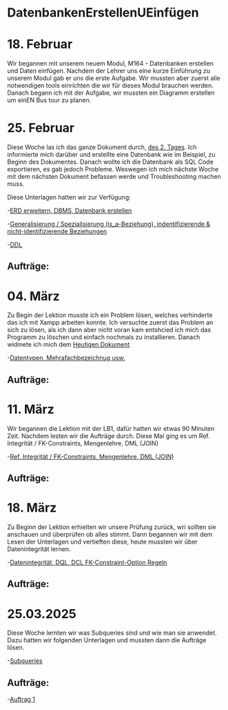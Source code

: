 # DatenbankenErstellenUEinfügen

# 18. Februar

Wir begannen mit unserem neuem Modul, M164 - Datenbanken erstellen und Daten einfügen. Nachdem der Lehrer uns eine kurze Einführung zu unserem Modul gab er uns die erste Aufgabe. Wir mussten aber zuerst alle notwendigen tools einrichten die wir für dieses Modul brauchen werden. Danach begann ich mit der Aufgabe, wir mussten ein Diagramm erstellen um einEN Bus tour zu planen. 

# 25. Februar

Diese Woche las ich das ganze Dokument durch, [des 2. Tages](https://gitlab.com/harald.mueller/aktuelle.kurse/-/tree/master/m164). Ich informierte mich darüber und erstellte eine Datenbank wie im Beispiel, zu Beginn des Dokumentes. Danach wollte ich die Datenbank als SQL Code exportieren, es gab jedoch Probleme. Weswegen ich mich nächste Woche mit dem nächsten Dokument befassen werde und Troubleshooting machen muss.

Diese Unterlagen hatten wir zur Verfügung:

-[ERD erweitern, DBMS, Datenbank erstellen](https://gitlab.com/ch-tbz-it/Stud/m164/-/tree/main/2.Tag)

-[Generalisierung / Spezialisierung (is_a-Beziehung), indentifizierende & nicht-identifizierende Beziehungen](https://www.datenbank-grundlagen.de/beziehungen-datenbanken.html)

-[DDL](https://gitlab.com/ch-tbz-it/Stud/m164/-/blob/main/2.Tag/DDL_Intro.md)

## Aufträge:


# 04. März

Zu Begin der Lektion musste ich ein Problem lösen, welches verhinderte das ich mit Xampp arbeiten konnte. Ich versuchte zuerst das Problem an sich zu lösen, als ich dann aber nicht voran kam entshcied ich mich das Programm zu löschen und einfach nochmals zu installieren. Danach widmete ich mich dem [Heutigen Dokument](https://gitlab.com/ch-tbz-it/Stud/m164/-/tree/main/3.Tag#tag-3)

-[Datentypen, Mehrafachbezeichnug usw.](https://gitlab.com/ch-tbz-it/Stud/m164/-/tree/main/3.Tag#tag-3)

## Aufträge:

# 11. März

Wir begannen die Lektion mit der LB1, dafür hatten wir etwas 90 Minuten Zeit. Nachdem lesten wir die Aufträge durch. Diese Mal ging es um Ref. Integrität / FK-Constraints, Mengenlehre, DML (JOIN) 

-[Ref. Integrität / FK-Constraints, Mengenlehre, DML (JOIN)](https://gitlab.com/ch-tbz-it/Stud/m164/-/tree/main/4.Tag)

## Aufträge:

# 18. März

Zu Beginn der Lektion erhielten wir unsere Prüfung zurück, wri sollten sie anschauen und überprüfen ob alles stimmt. Dann begannen wir mit dem Lesen der Unterlagen und vertieften diese, heute mussten wir über Datenintegrität lernen.

-[Datenintegrität, DQL, DCL FK-Constraint-Option Regeln  ](https://gitlab.com/ch-tbz-it/Stud/m164/-/tree/main/5.Tag)

## Aufträge:

# 25.03.2025

Diese Woche lernten wir was Subqueries sind und wie man sie anwendet. Dazu hatten wir folgenden Unterlagen und mussten dann die Aufträge lösen.

-[Subqueries](https://gitlab.com/ch-tbz-it/Stud/m164/-/tree/main/6.Tag)

## Aufträge:
-[Auftrag 1](https://github.com/dgdecorso/DatenbankenErstellenUEinf-gen-/blob/main/T6A1.md)

